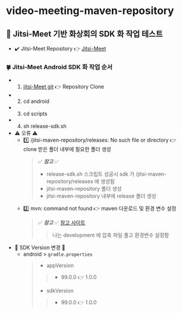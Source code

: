 # video-meeting-maven-repository
## 🍎 Jitsi-Meet 기반 화상회의 SDK 화 작업 테스트
- ✔️ Jitsi-Meet Repository 👉 [Jitsi-Meet](https://github.com/jitsi/jitsi-meet) 
### 🍀 Jitsi-Meet Android SDK 화 작업 순서
- 1. [jitsi-Meet git](https://github.com/jitsi/jitsi-meet) 👉 Repository Clone
- 2. cd android
- 3. cd scripts
- 4. sh release-sdk.sh
- ⚠️ 오류 ⚠️
  - 1️⃣ /jitsi-maven-repository/releases: No such file or directory 👉 clone 받은 폴더 내부에 필요한 폴더 생성
    > ✅ **_참고_** ✅
    > - release-sdk.sh 스크립트 성공시 sdk 가 /jitsi-maven-repository/releases 에 생성됨
    > - jitsi-maven-repository 폴더 생성
    > - jitsi-maven-repository 내부에 release 폴더 생성
  - 2️⃣ mvn: command not found 👉 maven 다운로드 및 환경 변수 설정
    > ✅ **_참고_** ✅ [참고 사이트](https://www.digitalocean.com/community/tutorials/install-maven-mac-os)
    >> 나는 development 에 압축 파일 풀고 환경변수 설정함
- 🍬 SDK Version 변경 🍬
  - android > `gradle.properties`
    > - appVersion
    >> - 99.0.0 👉 1.0.0
    > - sdkVersion
    >> - 99.0.0 👉 1.0.0
